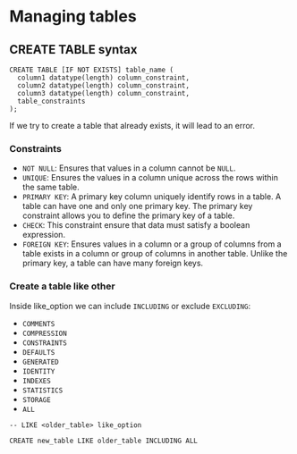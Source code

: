 # Managing tables

## CREATE TABLE syntax

```postgres
CREATE TABLE [IF NOT EXISTS] table_name (
  column1 datatype(length) column_constraint,
  column2 datatype(length) column_constraint,
  column3 datatype(length) column_constraint,
  table_constraints
);
```

If we try to create a table that already exists, it will lead to an error.

### Constraints

- `NOT NULL`: Ensures that values in a column cannot be `NULL`.
- `UNIQUE`: Ensures the values in a column unique across the rows within the same table.
- `PRIMARY KEY`: A primary key column uniquely identify rows in a table. A table can have one and only one primary key. The primary key constraint allows you to define the primary key of a table.
- `CHECK`: This constraint ensure that data must satisfy a boolean expression.
- `FOREIGN KEY`: Ensures values in a column or a group of columns from a table exists in a column or group of columns in another table. Unlike the primary key, a table can have many foreign keys.

### Create a table like other

Inside like_option we can include `INCLUDING` or exclude `EXCLUDING`:

- `COMMENTS`
- `COMPRESSION`
- `CONSTRAINTS`
- `DEFAULTS`
- `GENERATED`
- `IDENTITY`
- `INDEXES`
- `STATISTICS`
- `STORAGE`
- `ALL`

```postgres
-- LIKE <older_table> like_option

CREATE new_table LIKE older_table INCLUDING ALL
```
